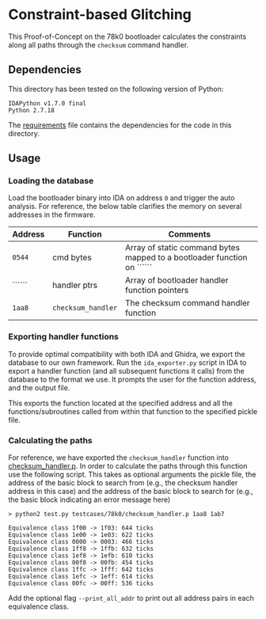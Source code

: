 # Constraint-based Glitching

This Proof-of-Concept on the 78k0 bootloader calculates the constraints along all paths through the ```checksum``` command handler. 

## Dependencies
This directory has been tested on the following version of Python:

```
IDAPython v1.7.0 final
Python 2.7.18
```

The [requirements](requirements.txt) file contains the dependencies for the code in this directory.


## Usage
### Loading the database
Load the bootloader binary into IDA on address ```0``` and trigger the auto analysis. For reference, the below table clarifies the memory on several addresses in the firmware. 

| Address | Function | Comments |
| ------- | -------- | -------- | 
| ```0544``` | cmd bytes | Array of static command bytes mapped to a bootloader function on `````` | 
| `````` | handler ptrs | Array of bootloader handler function pointers | 
| ```1aa8``` | ```checksum_handler``` | The checksum command handler function | 

### Exporting handler functions
To provide optimal compatibility with both IDA and Ghidra, we export the database to our own framework. Run the ```ida_exporter.py``` script in IDA to export a handler function (and all subsequent functions it calls) from the database to the format we use. It prompts the user for the function address, and the output file. 

This exports the function located at the specified address and all the functions/subroutines called from within that function to the specified pickle file. 


### Calculating the paths
For reference, we have exported the ```checksum_handler``` function into [checksum_handler.p](testcases/78k0/checksum_handler.p). In order to calculate the paths through this function use the following script. This takes as optional arguments the pickle file, the address of the basic block to search from (e.g., the checksum handler address in this case) and the address of the basic block to search for (e.g., the basic block indicating an error message here) 

```
> python2 test.py testcases/78k0/checksum_handler.p 1aa8 1ab7

Equivalence class 1f00 -> 1f03: 644 ticks
Equivalence class 1e00 -> 1e03: 622 ticks
Equivalence class 0000 -> 0003: 466 ticks
Equivalence class 1ff8 -> 1ffb: 632 ticks
Equivalence class 1ef8 -> 1efb: 610 ticks
Equivalence class 00f8 -> 00fb: 454 ticks
Equivalence class 1ffc -> 1fff: 642 ticks
Equivalence class 1efc -> 1eff: 614 ticks
Equivalence class 00fc -> 00ff: 536 ticks

``` 

Add the optional flag ```--print_all_addr``` to print out all address pairs in each equivalence class.

